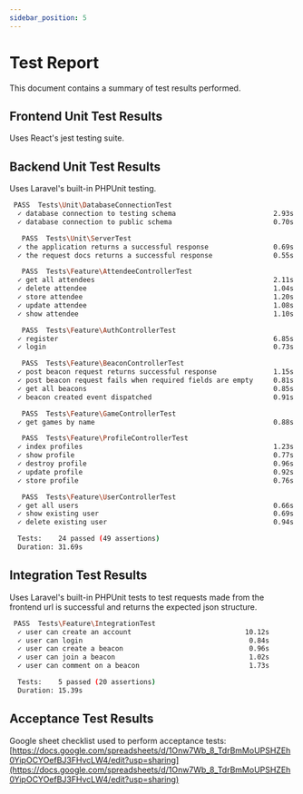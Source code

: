 ```yaml
---
sidebar_position: 5
---
```

# Test Report
This document contains a summary of test results performed.

## Frontend Unit Test Results
Uses React's jest testing suite.

## Backend Unit Test Results
Uses Laravel's built-in PHPUnit testing.

```bash
 PASS  Tests\Unit\DatabaseConnectionTest
  ✓ database connection to testing schema                        2.93s  
  ✓ database connection to public schema                         0.70s  

   PASS  Tests\Unit\ServerTest
  ✓ the application returns a successful response                0.69s  
  ✓ the request docs returns a successful response               0.55s  

   PASS  Tests\Feature\AttendeeControllerTest
  ✓ get all attendees                                            2.11s  
  ✓ delete attendee                                              1.04s  
  ✓ store attendee                                               1.20s  
  ✓ update attendee                                              1.08s  
  ✓ show attendee                                                1.10s  

   PASS  Tests\Feature\AuthControllerTest
  ✓ register                                                     6.85s  
  ✓ login                                                        0.73s  

   PASS  Tests\Feature\BeaconControllerTest
  ✓ post beacon request returns successful response              1.15s  
  ✓ post beacon request fails when required fields are empty     0.81s  
  ✓ get all beacons                                              0.85s  
  ✓ beacon created event dispatched                              0.91s  

   PASS  Tests\Feature\GameControllerTest
  ✓ get games by name                                            0.88s  

   PASS  Tests\Feature\ProfileControllerTest
  ✓ index profiles                                               1.23s  
  ✓ show profile                                                 0.77s  
  ✓ destroy profile                                              0.96s  
  ✓ update profile                                               0.92s  
  ✓ store profile                                                0.76s  

   PASS  Tests\Feature\UserControllerTest
  ✓ get all users                                                0.66s  
  ✓ show existing user                                           0.69s  
  ✓ delete existing user                                         0.94s  

  Tests:    24 passed (49 assertions)
  Duration: 31.69s
```

## Integration Test Results
Uses Laravel's built-in PHPUnit tests to test requests made from the frontend url is successful and returns the expected json structure.

```bash
 PASS  Tests\Feature\IntegrationTest
  ✓ user can create an account                            10.12s  
  ✓ user can login                                         0.84s  
  ✓ user can create a beacon                               0.96s  
  ✓ user can join a beacon                                 1.02s  
  ✓ user can comment on a beacon                           1.73s  

  Tests:    5 passed (20 assertions)
  Duration: 15.39s
```

## Acceptance Test Results
Google sheet checklist used to perform acceptance tests:
[https://docs.google.com/spreadsheets/d/1Onw7Wb_8_TdrBmMoUPSHZEh0YipOCYOefBJ3FHvcLW4/edit?usp=sharing](https://docs.google.com/spreadsheets/d/1Onw7Wb_8_TdrBmMoUPSHZEh0YipOCYOefBJ3FHvcLW4/edit?usp=sharing)